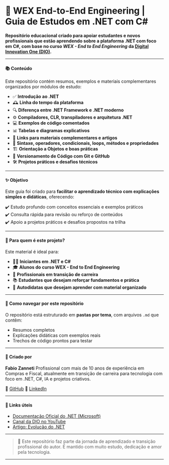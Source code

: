 # 🧠 WEX End-to-End Engineering | Guia de Estudos em .NET com C#

**Repositório educacional criado para apoiar estudantes e novos profissionais que estão aprendendo sobre a plataforma .NET com foco em C#, com base no curso _WEX - End to End Engineering_ da [Digital Innovation One (DIO)](https://www.dio.me).**

---

#### 📚 Conteúdo

Este repositório contém resumos, exemplos e materiais complementares organizados por módulos de estudo:

- ✅ **Introdução ao .NET**
- 🕰️ **Linha do tempo da plataforma**
- 🔍 **Diferença entre .NET Framework e .NET moderno**
- ⚙️ **Compiladores, CLR, transpiladores e arquitetura .NET**
- 💻 **Exemplos de código comentados**
- 📊 **Tabelas e diagramas explicativos**
- 🔗 **Links para materiais complementares e artigos**
- 🧪 **Sintaxe, operadores, condicionais, loops, métodos e propriedades**
- 🏗️ **Orientação a Objetos e boas práticas**
- 🧾 **Versionamento de Código com Git e GitHub**
- 🛠️ **Projetos práticos e desafios técnicos**

---

#### ✨ Objetivo

Este guia foi criado para **facilitar o aprendizado técnico com explicações simples e didáticas**, oferecendo:

✔️ Estudo profundo com conceitos essenciais e exemplos práticos  
✔️ Consulta rápida para revisão ou reforço de conteúdos  
✔️ Apoio a projetos práticos e desafios propostos na trilha  

---

#### 🚀 Para quem é este projeto?

Este material é ideal para:

- 🧑‍💻 **Iniciantes em .NET e C#**
- 🎓 **Alunos do curso WEX - End to End Engineering**
- 🔁 **Profissionais em transição de carreira**
- 📚 **Estudantes que desejam reforçar fundamentos e prática**
- 🧠 **Autodidatas que desejam aprender com material organizado**

---

#### 🔧 Como navegar por este repositório

O repositório está estruturado em **pastas por tema**, com arquivos `.md` que contêm:

- Resumos completos  
- Explicações didáticas com exemplos reais  
- Trechos de código prontos para testar  

---

#### 📌 Criado por

**Fabio Zanneti**
Profissional com mais de 10 anos de experiência em Compras e Fiscal, atualmente em transição de carreira para tecnologia com foco em .NET, C#, IA e projetos criativos.

🔗 [GitHub](https://github.com/fzanneti)
🎯 [LinkedIn](https://www.linkedin.com/in/fzanneti/)

---

#### 🔗 Links úteis

* [Documentação Oficial do .NET (Microsoft)](https://learn.microsoft.com/pt-br/dotnet/)
* [Canal da DIO no YouTube](https://www.youtube.com/@dioficial)
* [Artigo: Evolução do .NET](https://learn.microsoft.com/pt-br/dotnet/core/introduction)

---

> 📌 Este repositório faz parte da jornada de aprendizado e transição profissional do autor. É mantido com muito estudo, dedicação e amor pela tecnologia.

---
